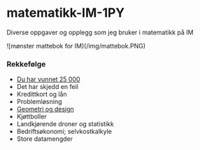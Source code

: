 # matematikk-IM-1PY
Diverse oppgaver og opplegg som jeg bruker i matematikk på IM

![mønster mattebok for IM)(/img/mattebok.PNG)


### Rekkefølge
- [Du har vunnet 25 000](https://github.com/mimmelim/matematikk-IM-1PY/blob/main/Du_har_vunnet_25000_budsjett/pc%20prosjekt%2025000%20del1.pdf)
- Det har skjedd en feil
- Kredittkort og lån
- Problemløsning
- [Geometri og design](https://github.com/mimmelim/matematikk-IM-1PY/blob/main/GeometriDesign/geometri.md)
- Kjøttboller
- Landkjørende droner og statistikk
- Bedriftsøkonomi; selvkostkalkyle
- Store datamengder

